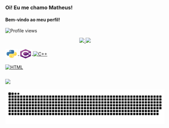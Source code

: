 ### Oi! Eu me chamo Matheus!
#### Bem-vindo ao meu perfil!
![Profile views](https://gpvc.arturio.dev/matheus-nbx52) 

<div align="center">
  <a href="https://github.com/matheus-nbx52">
  <img height="150em" src="https://github-readme-stats.vercel.app/api?username=matheus-nbx52&show_icons=true&theme=dark&include_all_commits=true&count_private=true"/>
  <img height="150em" src="https://github-readme-stats.vercel.app/api/top-langs/?username=matheus-nbx52&layout=compact&langs_count=7&theme=dark"/>
</div>
  
<div style="display: inline_block"><br>
  <img align="center" alt="Python" height="30" width="40" src="https://raw.githubusercontent.com/devicons/devicon/master/icons/python/python-original.svg">
  <img align="center" alt="Csharp" height="30" width="40" src="https://raw.githubusercontent.com/devicons/devicon/master/icons/csharp/csharp-original.svg">
  <img align="center" alt="C++" height="30" width="40" src="https://cdn.jsdelivr.net/gh/devicons/devicon/icons/cplusplus/cplusplus-original.svg">
</div>
  
<div style="display: inline_block"><br>
  <img align="center" alt="HTML" height="30" width="40" src="https://cdn.jsdelivr.net/gh/devicons/devicon/icons/html5/html5-original.svg">
</div>

  ##
  
<div>  
  <a href = "mailto:matheusfssilva2001@gmail.com"><img src="https://img.shields.io/badge/-Gmail-%23333?style=for-the-badge&logo=gmail&logoColor=white" target="_blank"></a>

  ![Snake animation](https://github.com/matheus-nbx52/matheus-nbx52/blob/output/github-contribution-grid-snake.svg)
 
</div>
